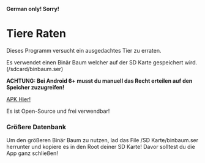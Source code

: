 **German only! Sorry!**

# Tiere Raten
Dieses Programm versucht ein ausgedachtes Tier zu erraten.

Es verwendet einen Binär Baum welcher auf der SD Karte gespeichert wird. (/sdcard/binbaum.ser)

**ACHTUNG: Bei Android 6+ musst du manuell das Recht erteilen auf den Speicher zuzugreifen!**

[APK Hier!](https://github.com/timia2109/Tiere-Raten/raw/master/app/build/outputs/apk/app-debug.apk)

Es ist Open-Source und frei verwendbar!

### Größere Datenbank
Um den größeren Binär Baum zu nutzen, lad das File /SD Karte/binbaum.ser herrunter und kopiere es in den Root deiner SD Karte!
Davor solltest du die App ganz schließen!